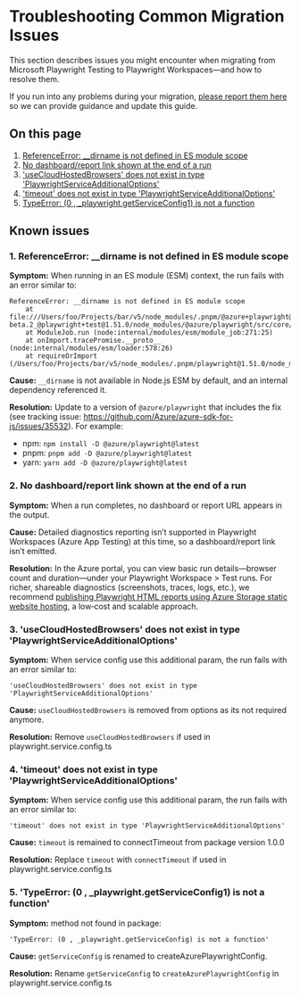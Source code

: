 # Troubleshooting Common Migration Issues

This section describes issues you might encounter when migrating from Microsoft Playwright Testing to Playwright Workspaces—and how to resolve them.

If you run into any problems during your migration, [please report them here](https://github.com/Azure/playwright-workspaces/issues) so we can provide guidance and update this guide.

## On this page

1. [ReferenceError: __dirname is not defined in ES module scope](#1-referenceerror-__dirname-is-not-defined-in-es-module-scope)
2. [No dashboard/report link shown at the end of a run](#2-no-dashboardreport-link-shown-at-the-end-of-a-run)
3. ['useCloudHostedBrowsers' does not exist in type 'PlaywrightServiceAdditionalOptions'](#3-usecloudhostedbrowsers-does-not-exist-in-type-playwrightserviceadditionaloptions)
4. ['timeout' does not exist in type 'PlaywrightServiceAdditionalOptions'](#4-timeout-does-not-exist-in-type-playwrightserviceadditionaloptions)
5. [TypeError: (0 , _playwright.getServiceConfig1) is not a function](#5-typeerror-0--_playwrightgetserviceconfig1-is-not-a-function)

## Known issues

### 1. ReferenceError: __dirname is not defined in ES module scope

**Symptom:** When running in an ES module (ESM) context, the run fails with an error similar to:

```
ReferenceError: __dirname is not defined in ES module scope
	at file:///Users/foo/Projects/bar/v5/node_modules/.pnpm/@azure+playwright@1.0.0-beta.2_@playwright+test@1.51.0/node_modules/@azure/playwright/src/core/playwrightServiceUtils.ts:7:20
	at ModuleJob.run (node:internal/modules/esm/module_job:271:25)
	at onImport.tracePromise.__proto__ (node:internal/modules/esm/loader:578:26)
	at requireOrImport (/Users/foo/Projects/bar/v5/node_modules/.pnpm/playwright@1.51.0/node_modules/playwright/lib/transform/transform.js:230:24)
```

**Cause:** `__dirname` is not available in Node.js ESM by default, and an internal dependency referenced it.

**Resolution:** Update to a version of `@azure/playwright` that includes the fix (see tracking issue: https://github.com/Azure/azure-sdk-for-js/issues/35532). For example:
- npm: `npm install -D @azure/playwright@latest`
- pnpm: `pnpm add -D @azure/playwright@latest`
- yarn: `yarn add -D @azure/playwright@latest`


### 2. No dashboard/report link shown at the end of a run

**Symptom:** When a run completes, no dashboard or report URL appears in the output.

**Cause:** Detailed diagnostics reporting isn’t supported in Playwright Workspaces (Azure App Testing) at this time, so a dashboard/report link isn’t emitted.

**Resolution:** In the Azure portal, you can view basic run details—browser count and duration—under your Playwright Workspace > Test runs. For richer, shareable diagnostics (screenshots, traces, logs, etc.), we recommend [publishing Playwright HTML reports using Azure Storage static website hosting](https://playwright.dev/docs/next/ci-intro#publishing-report-on-the-web), a low‑cost and scalable approach.

### 3. 'useCloudHostedBrowsers' does not exist in type 'PlaywrightServiceAdditionalOptions'

**Symptom:** When service config use this additional param, the run fails with an error similar to:

```
'useCloudHostedBrowsers' does not exist in type 'PlaywrightServiceAdditionalOptions'
```

**Cause:** `useCloudHostedBrowsers` is removed from options as its not required anymore.

**Resolution:** Remove `useCloudHostedBrowsers` if used in playwright.service.config.ts

### 4. 'timeout' does not exist in type 'PlaywrightServiceAdditionalOptions'

**Symptom:** When service config use this additional param, the run fails with an error similar to:

```
'timeout' does not exist in type 'PlaywrightServiceAdditionalOptions'
```

**Cause:** `timeout` is remained to connectTimeout from package version 1.0.0

**Resolution:** Replace `timeout` with `connectTimeout` if used in playwright.service.config.ts

### 5. 'TypeError: (0 , _playwright.getServiceConfig1) is not a function'

**Symptom:** method not found in package:

```
'TypeError: (0 , _playwright.getServiceConfig) is not a function'
```

**Cause:** `getServiceConfig` is renamed to createAzurePlaywrightConfig.

**Resolution:** Rename `getServiceConfig` to `createAzurePlaywrightConfig` in playwright.service.config.ts
